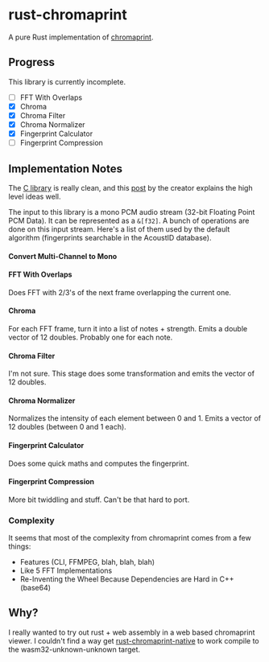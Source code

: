 # rust-chromaprint
A pure Rust implementation of [chromaprint].

## Progress

This library is currently incomplete.

* [ ] FFT With Overlaps
* [x] Chroma
* [x] Chroma Filter
* [x] Chroma Normalizer
* [x] Fingerprint Calculator
* [ ] Fingerprint Compression

## Implementation Notes

The [C library][chromaprint-git] is really clean, and this [post][blog] by the
creator explains the high level ideas well.

The input to this library is a mono PCM audio stream (32-bit Floating Point PCM
Data). It can be represented as a `&[f32]`. A bunch of operations are done on
this input stream. Here's a list of them used by the default algorithm
(fingerprints searchable in the AcoustID database).

#### Convert Multi-Channel to Mono

#### FFT With Overlaps

Does FFT with 2/3's of the next frame overlapping the current one.

#### Chroma

For each FFT frame, turn it into a list of notes + strength. Emits a double
vector of 12 doubles. Probably one for each note.

#### Chroma Filter

I'm not sure. This stage does some transformation and emits the vector of 12
doubles.

#### Chroma Normalizer

Normalizes the intensity of each element between 0 and 1. Emits a vector of 12
doubles (between 0 and 1 each).

#### Fingerprint Calculator

Does some quick maths and computes the fingerprint.

#### Fingerprint Compression

More bit twiddling and stuff. Can't be that hard to port.

### Complexity
It seems that most of the complexity from chromaprint comes from a few things:

* Features (CLI, FFMPEG, blah, blah, blah)
* Like 5 FFT Implementations
* Re-Inventing the Wheel Because Dependencies are Hard in C++ (base64)

## Why?
I really wanted to try out rust + web assembly in a web based chromaprint
viewer. I couldn't find a way get [rust-chromaprint-native] to work compile to
the wasm32-unknown-unknown target.

[rust-chromaprint-native]: https://github.com/0xcaff/rust-chromaprint-native
[chromaprint]: https://acoustid.org/chromaprint
[chromaprint-git]: https://github.com/acoustid/chromaprint
[blog]: https://oxygene.sk/2011/01/how-does-chromaprint-work/
